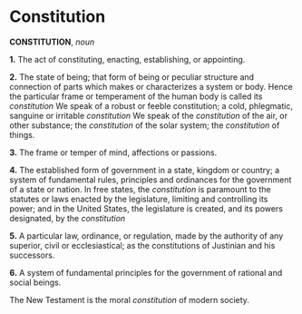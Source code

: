 # Constitution

**CONSTITUTION**, _noun_

**1.** The act of constituting, enacting, establishing, or appointing.

**2.** The state of being; that form of being or peculiar structure and connection of parts which makes or characterizes a system or body. Hence the particular frame or temperament of the human body is called its _constitution_ We speak of a robust or feeble constitution; a cold, phlegmatic, sanguine or irritable _constitution_ We speak of the _constitution_ of the air, or other substance; the _constitution_ of the solar system; the _constitution_ of things.

**3.** The frame or temper of mind, affections or passions.

**4.** The established form of government in a state, kingdom or country; a system of fundamental rules, principles and ordinances for the government of a state or nation. In free states, the _constitution_ is paramount to the statutes or laws enacted by the legislature, limiting and controlling its power; and in the United States, the legislature is created, and its powers designated, by the _constitution_

**5.** A particular law, ordinance, or regulation, made by the authority of any superior, civil or ecclesiastical; as the constitutions of Justinian and his successors.

**6.** A system of fundamental principles for the government of rational and social beings.

The New Testament is the moral _constitution_ of modern society.